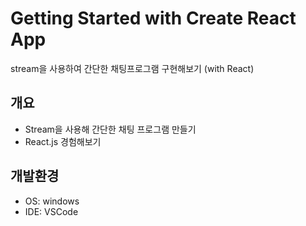 # Getting Started with Create React App

stream을 사용하여 간단한 채팅프로그램 구현해보기 (with React)


## 개요
- Stream을 사용해 간단한 채팅 프로그램 만들기
- React.js 경험해보기


## 개발환경
- OS: windows  
- IDE: VSCode  
